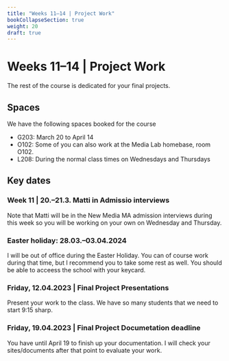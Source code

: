 ```yaml
---
title: "Weeks 11–14 | Project Work"
bookCollapseSection: true
weight: 20
draft: true
---
```


# Weeks 11–14 | Project Work

The rest of the course is dedicated for your final projects.

## Spaces

We have the following spaces booked for the course

- G203: March 20 to April 14
- O102: Some of you can also work at the Media Lab homebase, room O102.
- L208: During the normal class times on Wednesdays and Thursdays

## Key dates

### Week 11 | 20.–21.3. Matti in Admissio interviews

Note that Matti will be in the New Media MA admission interviews during this week so you will be working on your own on Wednesday and Thursday.

### Easter holiday: 28.03.–03.04.2024

I will be out of office during the Easter Holiday. You can of course work during that time, but I recommend you to take some rest as well. You should be able to acceess the school with your keycard.

### Friday, 12.04.2023 | Final Project Presentations

Present your work to the class. We have so many students that we need to start 9:15 sharp.

### Friday, 19.04.2023 | Final Project Documetation deadline 

You have until April 19 to finish up your documentation. I will check your sites/documents after that point to evaluate your work.